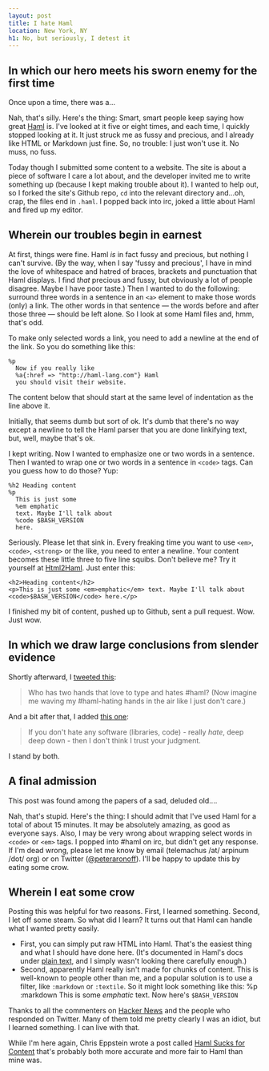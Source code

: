```yaml
---
layout: post
title: I hate Haml
location: New York, NY
h1: No, but seriously, I detest it
---
```


## In which our hero meets his sworn enemy for the first time

Once upon a time, there was a...

Nah, that's silly. Here's the thing: Smart, smart people keep saying how great [Haml](http://haml-lang.com) is. I've looked at it five or eight times, and each time, I quickly stopped looking at it. It just struck me as fussy and precious, and I already like HTML or Markdown just fine. So, no trouble: I just won't use it. No muss, no fuss.

Today though I submitted some content to a website. The site is about a piece of software I care a lot about, and the developer invited me to write something up (because I kept making trouble about it). I wanted to help out, so I forked the site's Github repo, `cd` into the relevant directory and...oh, crap, the files end in `.haml`. I popped back into irc, joked a little about Haml and fired up my editor.

## Wherein our troubles begin in earnest

At first, things were fine. Haml *is* in fact fussy and precious, but nothing I can't survive. (By the way, when I say 'fussy and precious', I have in mind the love of whitespace and hatred of braces, brackets and punctuation that Haml displays. I find *that* precious and fussy, but obviously a lot of people disagree. Maybe I have poor taste.) Then I wanted to do the following: surround three words in a sentence in an `<a>` element to make those words (only) a link. The other words in that sentence &mdash; the words before and after those three &mdash; should be left alone. So I look at some Haml files and, hmm, that's odd.

To make only selected words a link, you need to add a newline at the end of the link. So you do something like this:

<pre><code>%p
  Now if you really like
  %a{:href => "http://haml-lang.com"} Haml
  you should visit their website.</code></pre>

The content below that should start at the same level of indentation as the line above it.

Initially, that seems dumb but sort of ok. It's dumb that there's no way except a newline to tell the Haml parser that you are done linkifying text, but, well, maybe that's ok.

I kept writing. Now I wanted to emphasize one or two words in a sentence. Then I wanted to wrap one or two words in a sentence in `<code>` tags. Can you guess how to do those? Yup:

<pre><code>%h2 Heading content
%p
  This is just some
  %em emphatic
  text. Maybe I'll talk about
  %code $BASH_VERSION
  here.</code></pre>

Seriously. Please let that sink in. Every freaking time you want to use `<em>`, `<code>`, `<strong>` or the like, you need to enter a newline. Your content becomes these little three to five line squibs. Don't believe me? Try it yourself at [Html2Haml](http://html2haml.heroku.com/). Just enter this:

    <h2>Heading content</h2>
    <p>This is just some <em>emphatic</em> text. Maybe I'll talk about <code>$BASH_VERSION</code> here.</p>
    

I finished my bit of content, pushed up to Github, sent a pull request. Wow. Just wow.

## In which we draw large conclusions from slender evidence

Shortly afterward, I [tweeted this](http://twitter.com/#!/peteraronoff/status/4587970992541696):

> Who has two hands that love to type and hates #haml? (Now imagine me waving my #haml-hating hands in the air like I just don't care.)

And a bit after that, I added [this one](http://twitter.com/#!/peteraronoff/status/4592516322041856):

> If you don't hate any software (libraries, code) - really _hate_, deep deep down - then I don't think I trust your judgment.

I stand by both.

## A final admission

This post was found among the papers of a sad, deluded old....

Nah, that's stupid. Here's the thing: I should admit that I've used Haml for a total of about 15 minutes. It may be absolutely amazing, as good as everyone says. Also, I may be very wrong about wrapping select words in `<code>` or `<em>` tags. I popped into #haml on irc, but didn't get any response. If I'm dead wrong, please let me know by email (telemachus /at/ arpinum /dot/ org) or on Twitter ([@peteraronoff](http://twitter.com/#!/peteraronoff)). I'll be happy to update this by eating some crow.

## Wherein I eat some crow

Posting this was helpful for two reasons. First, I learned something. Second, I let off some steam. So what did I learn? It turns out that Haml can handle what I wanted pretty easily.

+   First, you can simply put raw HTML into Haml. That's the easiest thing and what I should have done here. (It's documented in Haml's docs under <a href="http://haml-lang.com/docs/yardoc/file.HAML_REFERENCE.html#plain_text">plain text</a>, and I simply wasn't looking there carefully enough.)
+   Second, apparently Haml really isn't made for chunks of content. This is well-known to people other than me, and a popular solution is to use a filter, like `:markdown` or `:textile`. So it might look something like this:
            %p
            :markdown
              This is some *emphatic* text. Now here's `$BASH_VERSION`

Thanks to all the commenters on [Hacker News](http://news.ycombinator.com/item?id=1911152) and the people who responded on Twitter. Many of them told me pretty clearly I was an idiot, but I learned something. I can live with that.

While I'm here again, Chris Eppstein wrote a post called [Haml Sucks for Content](http://chriseppstein.github.com/blog/2010/02/08/haml-sucks-for-content/) that's probably both more accurate and more fair to Haml than mine was.
